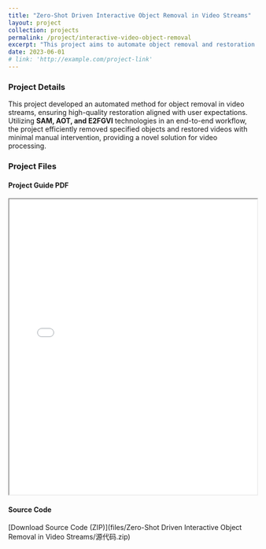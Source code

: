 ```yaml
---
title: "Zero-Shot Driven Interactive Object Removal in Video Streams"
layout: project
collection: projects
permalink: /project/interactive-video-object-removal
excerpt: "This project aims to automate object removal and restoration in video streams, reducing time and costs associated with manual tasks."
date: 2023-06-01
# link: 'http://example.com/project-link'
---
```


### Project Details

This project developed an automated method for object removal in video streams, ensuring high-quality restoration aligned with user expectations. Utilizing **SAM, AOT, and E2FGVI** technologies in an end-to-end workflow, the project efficiently removed specified objects and restored videos with minimal manual intervention, providing a novel solution for video processing.


### Project Files

<!-- #### Project Screenshot
![Project Screenshot](assets/images/project-screenshot.png) -->

#### Project Guide PDF
<iframe src="files/Zero-Shot Driven Interactive Object Removal in Video Streams/课程报告：视频流中物品的零样本交互式自动化消除.pdf" width="100%" height="600px">
    Your browser does not support PDF viewing. Please download the file <a href="files/Zero-Shot Driven Interactive Object Removal in Video Streams/课程报告：视频流中物品的零样本交互式自动化消除.pdf">Click here to download the PDF</a>
</iframe>

<!-- #### Project Report DOCX
[Download Project Report (DOCX)](assets/files/project-report.docx) -->

<!-- #### Project Video
<video width="100%" controls>
  <source src="{{ site.baseurl }}/assets/videos/project-video.mp4" type="video/mp4">
  Your browser does not support the video tag. Please download the video file <a href="{{ site.baseurl }}/assets/videos/project-video.mp4">Click here to download the video</a>.
</video> -->

#### Source Code
[Download Source Code (ZIP)](files/Zero-Shot Driven Interactive Object Removal in Video Streams/源代码.zip)

